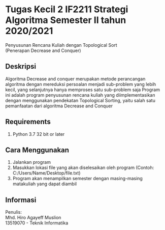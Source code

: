 # Tugas Kecil 2 IF2211 Strategi Algoritma Semester II tahun 2020/2021

Penyusunan Rencana Kuliah dengan Topological Sort <br/>
(Penerapan Decrease and Conquer)

## Deskripsi

Algoritma Decrease and conquer merupakan metode perancangan algoritma dengan mereduksi
persoalan menjadi sub-problem yang lebih kecil, yang selanjutnya hanya memproses satu sub-problem saja
Program ini adalah program penyusunan rencana kuliah yang diimplementasikan dengan menggunakan
pendekatan Topological Sorting, yaitu salah satu pemanfaatan dari algoritma Decrease and Conquer

## Requirements

1. Python 3.7 32 bit or later

## Cara Menggunakan

1. Jalankan program
2. Masukkan lokasi file yang akan diselesaikan oleh program (Contoh: C:/Users/Name/Desktop/file.txt)
3. Program akan menampilkan semester dengan masing-masing matakuliah yang dapat diambil

## Informasi

Penulis: <br/>
Mhd. Hiro Agayeff Muslion <br/>
13519070 - Teknik Informatika <br/>

